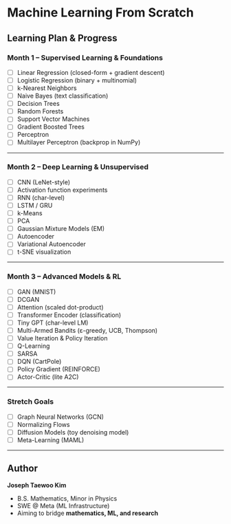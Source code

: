 # Machine Learning From Scratch

## Learning Plan & Progress

### **Month 1 – Supervised Learning & Foundations**
- [ ] Linear Regression (closed-form + gradient descent)
- [ ] Logistic Regression (binary + multinomial)
- [ ] k-Nearest Neighbors
- [ ] Naive Bayes (text classification)
- [ ] Decision Trees
- [ ] Random Forests
- [ ] Support Vector Machines
- [ ] Gradient Boosted Trees
- [ ] Perceptron
- [ ] Multilayer Perceptron (backprop in NumPy)

---

### **Month 2 – Deep Learning & Unsupervised**
- [ ] CNN (LeNet-style)
- [ ] Activation function experiments
- [ ] RNN (char-level)
- [ ] LSTM / GRU
- [ ] k-Means
- [ ] PCA
- [ ] Gaussian Mixture Models (EM)
- [ ] Autoencoder
- [ ] Variational Autoencoder
- [ ] t-SNE visualization

---

### **Month 3 – Advanced Models & RL**
- [ ] GAN (MNIST)
- [ ] DCGAN
- [ ] Attention (scaled dot-product)
- [ ] Transformer Encoder (classification)
- [ ] Tiny GPT (char-level LM)
- [ ] Multi-Armed Bandits (ε-greedy, UCB, Thompson)
- [ ] Value Iteration & Policy Iteration
- [ ] Q-Learning
- [ ] SARSA
- [ ] DQN (CartPole)
- [ ] Policy Gradient (REINFORCE)
- [ ] Actor-Critic (lite A2C)

---

### Stretch Goals
- [ ] Graph Neural Networks (GCN)
- [ ] Normalizing Flows
- [ ] Diffusion Models (toy denoising model)
- [ ] Meta-Learning (MAML)

---

## Author
**Joseph Taewoo Kim**  
- B.S. Mathematics, Minor in Physics  
- SWE @ Meta (ML Infrastructure)  
- Aiming to bridge **mathematics, ML, and research**
